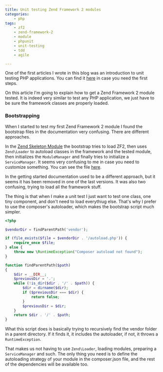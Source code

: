 ```yaml
---
title: Unit testing Zend Framework 2 modules
categories:
    - php
tags:
    - zf2
    - zend-framework-2
    - module
    - phpunit
    - unit-testing
    - tdd
    - agile

---
```


One of the first articles I wrote in this blog was an introduction to unit testing PHP applications. You can find it [here](/2014/01/29/introduction-to-php-unit-testing-with-phpunit/) in case you need the first steps.

On this article I'm going to explain how to get a Zend Framework 2 module tested. It is indeed very similar to test any PHP application, we just have to be sure the framework classes are properly loaded.

### Bootstrapping

When I started to test my first Zend Framework 2 module I found the bootstrap files in the documentation very confusing. There are different approaches.

In the [Zend Skeleton Module](https://github.com/zendframework/ZendSkeletonModule) the bootstrap tries to load ZF2, then uses `Zend\Loader` to autoload classes in the framework and the tested module, then initializes the `ModuleManager` and finally tries to initialize a `ServiceManager`. It seems very confusing to me in case you need to customize something. You can see the file [here](https://github.com/zendframework/ZendSkeletonModule/blob/master/tests/bootstrap.php).

In the getting started documentation used to be a different approach, but it seems it has been removed in one of the last versions. It was also two confusing, trying to load all the framework stuff.

The thing is that when I make a unit test I just want to test one class, one tiny component, and don't need to load everythiug else. That's why I prefer to use the composer's autoloader, which makes the bootstrap script much simpler.

~~~php
<?php

$vendorDir = findParentPath('vendor');

if (file_exists($file = $vendorDir . '/autoload.php')) {
    require_once $file;
} else {
    throw new \RuntimeException("Composer autoload not found");
}

function findParentPath($path)
{
    $dir = __DIR__;
    $previousDir = '.';
    while (!is_dir($dir . '/' . $path)) {
        $dir = dirname($dir);
        if ($previousDir === $dir) {
            return false;
        }
        $previousDir = $dir;
    }
    return $dir . '/' . $path;
}
~~~

What this script does is basically trying to recursively find the vendor folder in a parent directory. If it finds it, it includes the autoloader, if not, it throws a `RuntimeException`.

That makes us not having to use `Zend\Loader`, loading modules, preparing a `ServiceManager` and such. The only thing you need is to define the autoloading strategy of your module in the composer.json file, and the rest of the dependencies will be available too.
